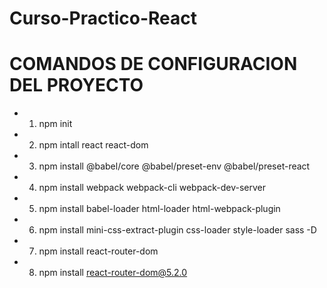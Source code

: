 # Curso-Practico-React

# COMANDOS DE CONFIGURACION DEL PROYECTO
- 1. npm init 
- 2. npm intall react react-dom
- 3. npm install @babel/core @babel/preset-env @babel/preset-react
- 4. npm install webpack webpack-cli webpack-dev-server
- 5. npm install babel-loader html-loader html-webpack-plugin 
- 6. npm install mini-css-extract-plugin css-loader style-loader sass -D
- 7. npm install react-router-dom
- 8. npm install react-router-dom@5.2.0